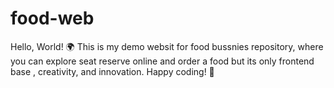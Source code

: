 # food-web
Hello, World! 🌍 This is my demo websit for food bussnies repository, where you can explore seat reserve online and order a  food but its only frontend base , creativity, and innovation. Happy coding! 🚀
